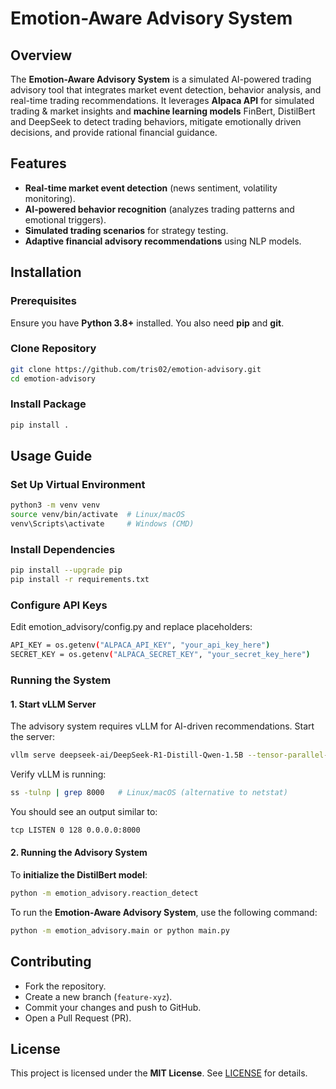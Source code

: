 # Emotion-Aware Advisory System

## Overview
The **Emotion-Aware Advisory System** is a simulated AI-powered trading advisory tool that integrates market event detection, behavior analysis, and real-time trading recommendations. It leverages **Alpaca API** for simulated trading & market insights and **machine learning models** FinBert, DistilBert and DeepSeek to detect trading behaviors, mitigate emotionally driven decisions, and provide rational financial guidance.

## Features
- **Real-time market event detection** (news sentiment, volatility monitoring).
- **AI-powered behavior recognition** (analyzes trading patterns and emotional triggers).
- **Simulated trading scenarios** for strategy testing.
- **Adaptive financial advisory recommendations** using NLP models.

## Installation

### Prerequisites
Ensure you have **Python 3.8+** installed. You also need **pip** and **git**.

### Clone Repository
```bash
git clone https://github.com/tris02/emotion-advisory.git
cd emotion-advisory
```

### Install Package
```bash
pip install .
```

## Usage Guide

### Set Up Virtual Environment
```bash
python3 -m venv venv
source venv/bin/activate  # Linux/macOS
venv\Scripts\activate     # Windows (CMD)
```

### Install Dependencies
```bash
pip install --upgrade pip
pip install -r requirements.txt
```

### Configure API Keys
Edit emotion_advisory/config.py and replace placeholders:
```bash
API_KEY = os.getenv("ALPACA_API_KEY", "your_api_key_here")
SECRET_KEY = os.getenv("ALPACA_SECRET_KEY", "your_secret_key_here")
```

### Running the System

#### 1️. Start vLLM Server
The advisory system requires vLLM for AI-driven recommendations. Start the server:
```bash
vllm serve deepseek-ai/DeepSeek-R1-Distill-Qwen-1.5B --tensor-parallel-size 1 --max-model-len 1024 --enforce-eager
```
Verify vLLM is running:
```bash
ss -tulnp | grep 8000   # Linux/macOS (alternative to netstat)
```
You should see an output similar to:
```bash
tcp LISTEN 0 128 0.0.0.0:8000
```

#### 2. Running the Advisory System
To **initialize the DistilBert model**:
```bash
python -m emotion_advisory.reaction_detect
```
To run the **Emotion-Aware Advisory System**, use the following command:
```bash
python -m emotion_advisory.main or python main.py
```

## Contributing
- Fork the repository.
- Create a new branch (`feature-xyz`).
- Commit your changes and push to GitHub.
- Open a Pull Request (PR).

## License
This project is licensed under the **MIT License**. See [LICENSE](../LICENSE) for details.
